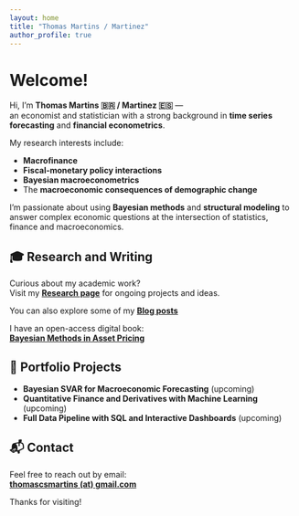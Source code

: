 ```yaml
---
layout: home
title: "Thomas Martins / Martinez"
author_profile: true
---
```


# Welcome!

Hi, I’m **Thomas Martins 🇧🇷 / Martinez 🇪🇸** —  
an economist and statistician with a strong background in **time series forecasting** and **financial econometrics**.

My research interests include:

- **Macrofinance**
- **Fiscal-monetary policy interactions**
- **Bayesian macroeconometrics**
- The **macroeconomic consequences of demographic change**

I’m passionate about using **Bayesian methods** and **structural modeling** to answer complex economic questions at the intersection of statistics, finance and macroeconomics.

## 🎓 Research and Writing

Curious about my academic work?  
Visit my [**Research page**](/research/) for ongoing projects and ideas.

You can also explore some of my [**Blog posts**](/posts/)

I have an open-access digital book:  
[**Bayesian Methods in Asset Pricing**](https://thomasmartins.github.io/BAP_book/)

## 🧰 Portfolio Projects

- **Bayesian SVAR for Macroeconomic Forecasting** (upcoming)
- **Quantitative Finance and Derivatives with Machine Learning** (upcoming)
- **Full Data Pipeline with SQL and Interactive Dashboards** (upcoming)

## 📬 Contact

Feel free to reach out by email:  
**[thomascsmartins (at) gmail.com](mailto:thomascsmartins@gmail.com)**

Thanks for visiting!
